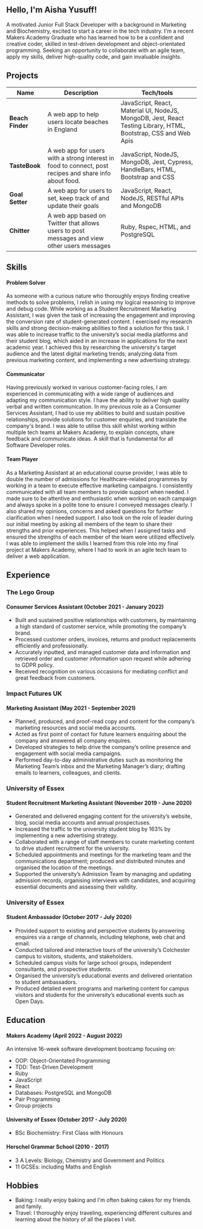 ## Hello, I'm Aisha Yusuff!

A motivated Junior Full Stack Developer with a background in Marketing and Biochemistry, excited to start a career in the tech industry. I'm a recent Makers Academy Graduate who has learned how to be a confident and creative coder, skilled in test-driven development and object-orientated programming. Seeking an opportunity to collaborate with an agile team, apply my skills, deliver high-quality code, and gain invaluable insights.

## Projects

| Name                         | Description                                           | Tech/tools  |
| ---------------------------- | ----------------------------------------------------- | ----------- |
| **Beach Finder**        | A web app to help users locate beaches in England | JavaScript, React, Material UI, NodeJS, MongoDB, Jest, React Testing Library, HTML, Bootstrap, CSS and Web Apis   |
| **TasteBook**        | A web app for users with a strong interest in food to connect, post recipes and share info about food. | JavaScript, NodeJS, MongoDB, Jest, Cypress, HandleBars, HTML, Bootstrap and CSS  |
| **Goal Setter**        | A web app for users to set, keep track of and update their goals | JavaScript, React, NodeJS, RESTful APIs and MongoDB  |
| **Chitter**        | A web app based on Twitter that allows users to post messages and view other users messages | Ruby, Rspec, HTML, and PostgreSQL |


## Skills

#### Problem Solver

As someone with a curious nature who thoroughly enjoys finding creative methods to solve problems, I relish in using my logical reasoning to improve and debug code. While working as a Student Recruitment Marketing Assistant, I was given the task of increasing the engagement and improving the conversion rate of student-generated content. I exercised my research skills and strong decision-making abilities to find a solution for this task. I was able to increase traffic to the university’s social media platforms and their student blog, which aided in an increase in applications for the next academic year. I achieved this by researching the university's target audience and the latest digital marketing trends; analyzing data from previous marketing content, and implementing a new advertising strategy. 

#### Communicator 

Having previously worked in various customer-facing roles, I am experienced in communicating with a wide range of audiences and adapting my communication style. I have the ability to deliver high quality verbal and written communication. In my previous role as a Consumer Services Assistant, I had to use my abilities to build and sustain positive relationships, provide solutions for customer enquiries, and translate the company's brand. I was able to utilise this skill whilst working within multiple tech teams at Makers Academy, to explain concepts, share feedback and communicate ideas. A skill that is fundamental for all Software Developer roles.

#### Team Player

As a Marketing Assistant at an educational course provider, I was able to double the number of admissions for Healthcare-related programmes by working in a team to execute effective marketing campaigns. I consistently communicated with all team members to provide support when needed. I made sure to be attentive and enthusiastic when working on each campaign and always spoke in a polite tone to ensure I conveyed messages clearly. I also shared my opinions, concerns and asked questions for further clarification when I needed support. I also took on the role of leader during our initial meeting by asking all members of the team to share their strengths and prior experiences. This helped when I assigned tasks and ensured the strengths of each member of the team were utilized effectively. I was able to implement the skills I learned from this role into my final project at Makers Academy, where I had to work in an agile tech team to deliver a web application.


## Experience

### The Lego Group
#### Consumer Services Assistant (October 2021 - January 2022)

- Built and sustained positive relationships with customers, by maintaining a high standard of customer service, while promoting the company’s brand.  
- Processed customer orders, invoices, returns and product replacements efficiently and professionally. 
- Accurately inputted, and managed customer data and information and retrieved order and customer information upon request while adhering to GDPR policy.  
- Received recognition on various occasions for mediating conflict and great feedback from customers. 

### Impact Futures UK
#### Marketing Assistant (May 2021 - September 2021)
- Planned, produced, and proof-read copy and content for the company’s marketing resources and social media accounts. 
- Acted as first point of contact for future learners enquiring about the company and answered all company enquires.
- Developed strategies to help drive the company’s online presence and engagement with social media campaigns.
- Performed day-to-day administrative duties such as monitoring the Marketing Team’s inbox and the Marketing Manager’s diary; drafting emails to learners, colleagues, and clients. 

### University of Essex
#### Student Recruitment Marketing Assistant (November 2019 - June 2020)
- Generated and delivered engaging content for the university’s website, blog, social media accounts and annual prospectuses. 
- Increased the traffic to the university student blog by 163% by implementing a new advertising strategy.
- Collaborated with a range of staff members to curate marketing content to drive student recruitment for the university. 
- Scheduled appointments and meetings for the marketing team and the communications department; produced and distributed minutes and organised the location of the meetings.
- Supported the university’s Admission Team by managing and updating admission records, organising interviews with candidates, and acquiring essential documents and assessing their validity.  

### University of Essex
#### Student Ambassador (October 2017 - July 2020)
- Provided support to existing and perspective students  by answering enquires via a range of channels, including telephone, web chat and email.
- Conducted tailored and interactive tours of the university’s Colchester campus to visitors, students, and stakeholders. 
- Scheduled campus visits for large school groups, independent consultants, and prospective students. 
- Organised the university’s educational events and delivered orientation to student ambassadors.
- Produced detailed event programs and marketing content for campus visitors and students for the university’s educational events such as Open Days.  


## Education

#### Makers Academy (April 2022 - August 2022)
An intensive 16-week software development bootcamp focusing on: 

- OOP: Object-Orientated Programming 
- TDD: Test-Driven Development 
- Ruby
- JavaScript
- React
- Databases: PostgreSQL and MongoDB
- Pair Programming
- Group projects

#### University of Essex (October 2017 - July 2020)

- BSc Biochemistry: First Class with Honours 

#### Herschel Grammar School (2010 - 2017)

- 3 A Levels: Biology, Chemistry and Government and Politics
- 11 GCSEs: including Maths and English

## Hobbies

- Baking: I really enjoy baking and I'm often baking cakes for my friends and family.
- Travel: I thoroughly enjoy traveling, experiencing different cultures and learning about the history of all the places I visit.

